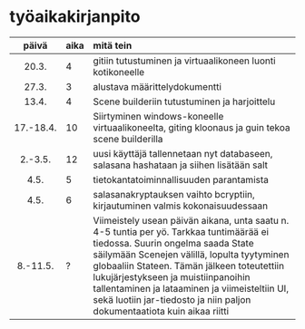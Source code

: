 # työaikakirjanpito

| päivä | aika | mitä tein  |
| :----:|:-----| :-----|
| 20.3. | 4    | gitiin tutustuminen ja virtuaalikoneen luonti kotikoneelle |
| 27.3. | 3    | alustava määrittelydokumentti |
| 13.4. | 4    | Scene builderiin tutustuminen ja harjoittelu |
| 17.-18.4. | 10 | Siirtyminen windows-koneelle virtuaalikoneelta, giting kloonaus ja guin tekoa scene builderilla |
| 2.-3.5. | 12 | uusi käyttäjä tallennetaan nyt databaseen, salasana hashataan ja siihen lisätään salt |
| 4.5.  | 5    | tietokantatoiminnallisuuden parantamista |
| 4.5.  | 6    | salasanakryptauksen vaihto bcryptiin, kirjautuminen valmis kokonaisuudessaan |
| 8.-11.5.| ?  | Viimeistely usean päivän aikana, unta saatu n. 4-5 tuntia per yö. Tarkkaa tuntimäärää ei tiedossa. Suurin ongelma saada State säilymään Scenejen välillä, lopulta tyytyminen globaaliin Stateen. Tämän jälkeen toteutettiin lukujärjestykseen ja muistiinpanoihin tallentaminen ja lataaminen ja viimeisteltiin UI, sekä luotiin jar-tiedosto ja niin paljon dokumentaatiota kuin aikaa riitti |
